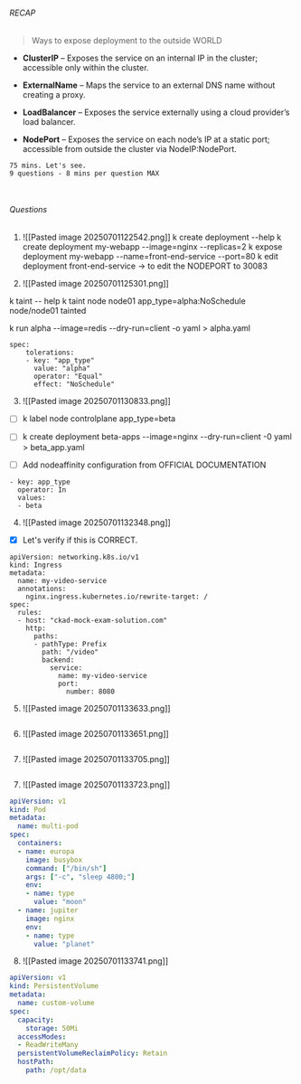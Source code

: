 ###### RECAP 

>Ways to expose deployment to the outside WORLD 

- **ClusterIP** – Exposes the service on an internal IP in the cluster; accessible only within the cluster.
    
- **ExternalName** – Maps the service to an external DNS name without creating a proxy.
    
- **LoadBalancer** – Exposes the service externally using a cloud provider’s load balancer.
    
- **NodePort** – Exposes the service on each node’s IP at a static port; accessible from outside the cluster via NodeIP:NodePort.

```
75 mins. Let's see.
9 questions - 8 mins per question MAX



```

###### Questions

1) ![[Pasted image 20250701122542.png]]
k create deployment --help 
k create deployment my-webapp --image=nginx --replicas=2
k expose deployment my-webapp --name=front-end-service --port=80 
k edit deployment front-end-service -> to edit the NODEPORT to 30083


2) ![[Pasted image 20250701125301.png]]

k taint -- help 
k taint node node01 app_type=alpha:NoSchedule
node/node01 tainted

k run alpha --image=redis --dry-run=client -o yaml > alpha.yaml

```
spec: 
	tolerations: 
	- key: "app_type"
	  value: "alpha" 
	  operator: "Equal"
	  effect: "NoSchedule"
```



3) ![[Pasted image 20250701130833.png]]

- [ ] k label node controlplane app_type=beta

- [ ] k create deployment beta-apps --image=nginx --dry-run=client -0 yaml > beta_app.yaml

- [ ] Add nodeaffinity configuration from OFFICIAL DOCUMENTATION

```
- key: app_type
  operator: In
  values:
  - beta
```

4) ![[Pasted image 20250701132348.png]]

- [x] Let's verify if this is CORRECT.

```
apiVersion: networking.k8s.io/v1
kind: Ingress
metadata:
  name: my-video-service
  annotations:
    nginx.ingress.kubernetes.io/rewrite-target: /
spec:
  rules:
  - host: "ckad-mock-exam-solution.com"
    http:
      paths:
      - pathType: Prefix
        path: "/video"
        backend:
          service:
            name: my-video-service
            port:
              number: 8080
```

5) ![[Pasted image 20250701133633.png]]

```

```


6) ![[Pasted image 20250701133651.png]]

```

```



7) ![[Pasted image 20250701133705.png]]


```

```


7) ![[Pasted image 20250701133723.png]]

```yaml
apiVersion: v1
kind: Pod
metadata:
  name: multi-pod
spec:
  containers:
  - name: europa
    image: busybox
    command: ["/bin/sh"]
    args: ["-c", "sleep 4800;"]
    env:
    - name: type
      value: "moon"
  - name: jupiter
    image: nginx
    env:
    - name: type
      value: "planet"  
```



8) ![[Pasted image 20250701133741.png]]


```yaml
apiVersion: v1
kind: PersistentVolume
metadata:
  name: custom-volume
spec:
  capacity:
    storage: 50Mi
  accessModes:
  - ReadWriteMany
  persistentVolumeReclaimPolicy: Retain
  hostPath:
    path: /opt/data
```

